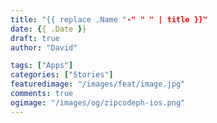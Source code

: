 ```yaml
---
title: "{{ replace .Name "-" " " | title }}"
date: {{ .Date }}
draft: true
author: "David"

tags: ["Apps"]
categories: ["Stories"]
featuredimage: "/images/feat/image.jpg"
comments: true
ogimage: "/images/og/zipcodeph-ios.png"
---
```

